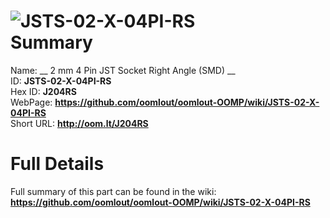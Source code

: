 
![JSTS-02-X-04PI-RS](https://github.com/oomlout/oomlout-OOMP/blob/master/parts/JSTS-02-X-04PI-RS/JSTS-02-X-04PI-RS_420.jpg)   
Summary
=================
  
Name: __ 2 mm 4 Pin JST Socket Right Angle (SMD) __    
ID: __JSTS-02-X-04PI-RS__   
Hex ID: __J204RS__   
WebPage: __https://github.com/oomlout/oomlout-OOMP/wiki/JSTS-02-X-04PI-RS__   
Short URL: __http://oom.lt/J204RS__   

Full Details
==========================
Full summary of this part can be found in the wiki:   
__https://github.com/oomlout/oomlout-OOMP/wiki/JSTS-02-X-04PI-RS__    

